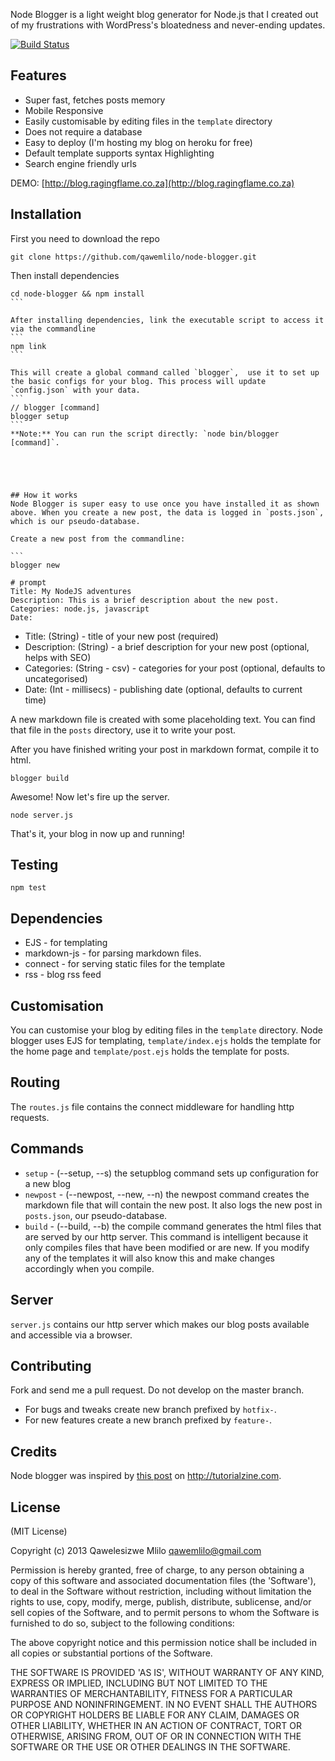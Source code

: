 Node Blogger is a light weight blog generator for Node.js that I created out of my frustrations with WordPress's bloatedness and never-ending updates. 

[![Build Status](https://travis-ci.org/qawemlilo/node-blogger.png)](https://travis-ci.org/qawemlilo/node-blogger)

## Features
 - Super fast, fetches posts memory
 - Mobile Responsive
 - Easily customisable by editing files in the `template` directory
 - Does not require a database
 - Easy to deploy (I'm hosting my blog on heroku for free)
 - Default template supports syntax Highlighting
 - Search engine friendly urls

DEMO: [http://blog.ragingflame.co.za](http://blog.ragingflame.co.za)

## Installation

First you need to download the repo
```
git clone https://github.com/qawemlilo/node-blogger.git
```

Then install dependencies
````
cd node-blogger && npm install
```

After installing dependencies, link the executable script to access it via the commandline
```
npm link
```

This will create a global command called `blogger`,  use it to set up the basic configs for your blog. This process will update `config.json` with your data.
```
// blogger [command]
blogger setup 
```
**Note:** You can run the script directly: `node bin/blogger [command]`.





## How it works
Node Blogger is super easy to use once you have installed it as shown above. When you create a new post, the data is logged in `posts.json`, which is our pseudo-database.

Create a new post from the commandline:

```
blogger new

# prompt
Title: My NodeJS adventures
Description: This is a brief description about the new post.
Categories: node.js, javascript
Date: 
```` 

 - Title: (String) - title of your new post (required)
 - Description: (String) - a brief description for your new post (optional, helps with SEO)
 - Categories: (String - csv) - categories for your post (optional, defaults to uncategorised)
 - Date: (Int - millisecs) - publishing date (optional, defaults to current time)
 
A new markdown file is created with some placeholding text. You can find that file in the `posts` directory, use it to write your post.

After you have finished writing your post in markdown format, compile it to html.

```
blogger build
```

Awesome! Now let's fire up the server.

```
node server.js
```

That's it, your blog in now up and running!


## Testing
 ```
 npm test
 ```


## Dependencies
 - EJS -  for templating
 - markdown-js - for parsing markdown files.
 - connect - for serving static files for the template
 - rss - blog rss feed
 
## Customisation
You can customise your blog by editing files in the `template` directory. Node blogger uses EJS for templating, `template/index.ejs` holds the template for the home page and `template/post.ejs` holds the template for posts. 


## Routing
The `routes.js` file contains the connect middleware for handling http requests.


## Commands
 - `setup` - (--setup, --s) the setupblog command sets up configuration for a new blog 
 - `newpost` - (--newpost, --new, --n) the newpost command creates the markdown file that will contain the new post. It also logs the new post in `posts.json`, our pseudo-database.
 - `build` - (--build, --b) the compile command generates the html files that are served by our http server. This command is intelligent because it only compiles files that have been modified or are new. If you modify any of the templates it will also know this and make changes accordingly when you compile.

## Server
`server.js` contains our http server which makes our blog posts available and accessible via a browser.


## Contributing
Fork and send me a pull request. Do not develop on the master branch.

 - For bugs and tweaks create new branch prefixed by `hotfix-`.
 - For new features create a new branch prefixed by `feature-`.
 

        
  
## Credits
Node blogger was inspired by [this post](http://tutorialzine.com/2013/03/simple-php-blogging-system) on http://tutorialzine.com.




## License

(MIT License)

Copyright (c) 2013 Qawelesizwe Mlilo <qawemlilo@gmail.com>

Permission is hereby granted, free of charge, to any person obtaining a copy of this software and associated documentation files (the 'Software'), to deal in the Software without restriction, including without limitation the rights to use, copy, modify, merge, publish, distribute, sublicense, and/or sell copies of the Software, and to permit persons to whom the Software is furnished to do so, subject to the following conditions:

The above copyright notice and this permission notice shall be included in all copies or substantial portions of the Software.

THE SOFTWARE IS PROVIDED 'AS IS', WITHOUT WARRANTY OF ANY KIND, EXPRESS OR IMPLIED, INCLUDING BUT NOT LIMITED TO THE WARRANTIES OF MERCHANTABILITY, FITNESS FOR A PARTICULAR PURPOSE AND NONINFRINGEMENT. IN NO EVENT SHALL THE AUTHORS OR COPYRIGHT HOLDERS BE LIABLE FOR ANY CLAIM, DAMAGES OR OTHER LIABILITY, WHETHER IN AN ACTION OF CONTRACT, TORT OR OTHERWISE, ARISING FROM, OUT OF OR IN CONNECTION WITH THE SOFTWARE OR THE USE OR OTHER DEALINGS IN THE SOFTWARE.
